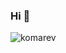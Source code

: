 ### Hi 👋


![komarev](https://komarev.com/ghpvc/?username=andreasaugustin&label=Profile%20views&color=0e75b6&style=flat")

<!--
**armhzjz/armhzjz** is a ✨ _special_ ✨ repository because its `README.md` (this file) appears on your GitHub profile.

Here are some ideas to get you started:

- 🔭 I’m currently working on ...
- 🌱 I’m currently learning ...
- 👯 I’m looking to collaborate on ...
- 🤔 I’m looking for help with ...
- 💬 Ask me about ...
- 📫 How to reach me: ...
- 😄 Pronouns: ...
- ⚡ Fun fact: ...
-->
